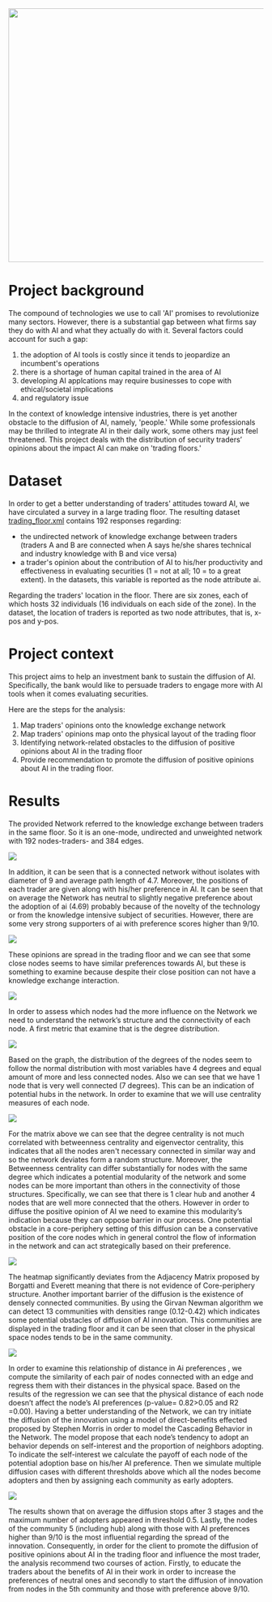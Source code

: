 <img src="cover_trading.jpg" width="900" height="500">

# Project background

The compound of technologies we use to call 'AI' promises to revolutionize many sectors. However, there is a substantial gap between what firms say they do with AI and what they actually do with it. Several factors could account for such a gap: 
1.	the adoption of AI tools is costly since it tends to jeopardize an incumbent's operations  
2.	there is a shortage of human capital trained in the area of AI 
3.	developing AI applcations may require businesses to cope with ethical/societal implications 
4.	and regulatory issue

In the context of knowledge intensive industries, there is yet another obstacle to the diffusion of AI, namely, 'people.' While some professionals may be thrilled to integrate AI in their daily work, some others may just feel threatened. This project deals with the distribution of security traders’ opinions about the impact AI can make on 'trading floors.'

# Dataset

In order to get a better understanding of traders' attitudes toward AI, we have circulated a survey in a large trading floor. The resulting dataset [trading_floor.xml]( https://github.com/simoneSantoni/net-analysis-smm638/blob/9114bedfde4195f2e5ed4fa5c868e3d41b26f939/finalCourseProject/trading_floor.xml) contains 192 responses regarding:
- the undirected network of knowledge exchange between traders (traders A and B are connected when A says he/she shares technical and industry knowledge with B and vice versa)
- a trader's opinion about the contribution of AI to his/her productivity and effectiveness in evaluating securities (1 = not at all; 10 = to a great extent). In the datasets, this variable is reported as the node attribute ai.

Regarding the traders' location in the floor. 
There are six zones, each of which hosts 32 individuals (16 individuals on each side of the zone). In the dataset, the location of traders is reported as two node attributes, that is, x-pos and y-pos.

# Project context

This project aims to help an investment bank to sustain the diffusion of AI. Specifically, the bank would like to persuade traders to engage more with AI tools when it comes evaluating securities.

Here are the steps for the analysis:
1.	Map traders' opinions onto the knowledge exchange network
2.	Map traders' opinions map onto the physical layout of the trading floor
3.	Identifying network-related obstacles to the diffusion of positive opinions about AI in the trading floor
4.	Provide recommendation to promote the diffusion of positive opinions about AI in the trading floor.

# Results

The provided Network referred to the knowledge exchange between traders in the same floor. So it is an one-mode, undirected and unweighted network with 192 nodes-traders- and 384 edges.

<img src="Graphs/Knowledge_Exchange_Network.png">

In addition, it can be seen that is a connected network without isolates with diameter of 9 and average path length of 4.7. Moreover, the positions of each trader are given along with his/her preference in AI. It can be seen that on average the Network has neutral to slightly negative preference about the adoption of ai (4.69) probably because of the novelty of the technology or from the knowledge intensive subject of securities. However, there are some very strong supporters of ai with preference scores higher than 9/10.

<img src="Graphs/AI_Distribution.png"> 

These opinions are spread in the trading floor and we can see that some close nodes seems to have similar preferences towards AI, but these is something to examine because despite their close position can not have a knowledge exchange interaction.

<img src="Graphs/Knowledge_Exchange_In trading_floor.png"> 

In order to assess which nodes had the more influence on the Network we need to understand the network’s structure and the connectivity of each node. A first metric that examine that is the degree distribution.

<img src="Graphs/Degree_Distribution.png"> 

Based on the graph, the distribution of the degrees of the nodes seem to follow the normal distribution with most variables have 4 degrees and equal amount of more and less connected nodes. Also we can see that we have 1 node that is very well connected (7 degrees). This can be an indication of potential hubs in the network. In order to examine that we will use centrality measures of each node.

<img src="Graphs/Centralities.png"> 

For the matrix above we can see that the degree centrality is not much correlated with betweenness centrality and eigenvector centrality, this indicates that all the nodes aren't necessary connected in similar way and so the network deviates form a random structure. Moreover, the Betweenness centrality can differ substantially for nodes with the same degree which indicates a potential modularity of the network and some nodes can be more important than others in the connectivity of those structures. Specifically, we can see that there is 1 clear hub and another 4 nodes that are well more connected that the others. However in order to diffuse the positive opinion of AI we need to examine this modularity’s indication because they can oppose barrier in our process. One potential obstacle in a core-periphery setting of this diffusion can be a conservative position of the core nodes which in general control the flow of information in the network and can act strategically based on their preference.

<img src="Graphs/Heatmap_Core_Periphery.png"> 

The heatmap significantly deviates from the Adjacency Matrix proposed by Borgatti and Everett meaning that there is not evidence of Core-periphery structure. Another important barrier of the diffusion is the existence of densely connected communities. By using the Girvan Newman algorithm we can detect 13 communities with densities range (0.12-0.42) which indicates some potential obstacles of diffusion of AI innovation. This communities are displayed in the trading floor and it can be seen that closer in the physical space nodes tends to be in the same community.

<img src="Graphs/Communitites_In_trading_floor.png"> 

In order to examine this relationship of distance in Ai preferences , we compute the similarity of each pair of nodes connected with an edge and regress them with their distances in the physical space. Based on the results of the regression we can see that the physical distance of each node doesn’t affect the node’s AI preferences (p-value= 0.82>0.05 and R2 =0.00). Having a better understanding of the Network, we can try initiate the diffusion of the innovation using a model of direct-benefits effected proposed by Stephen Morris in order to model the Cascading Behavior in the Network. The model propose that each node’s tendency to adopt an behavior depends on self-interest and the proportion of neighbors adopting. To indicate the self-interest we calculate the payoff of each node of the potential adoption base on his/her AI preference. Then we simulate multiple diffusion cases with different thresholds above which all the nodes become adopters and then by assigning each community as early adopters.

<img src="Graphs/Results.png"> 

The results shown that on average the diffusion stops after 3 stages and the maximum number of adopters appeared in threshold 0.5. Lastly, the nodes of the community 5 (including hub) along with those with AI preferences higher than 9/10 is the most influential regarding the spread of the innovation. Consequently, in order for the client to promote the diffusion of positive opinions about AI in the trading floor and influence the most trader, the analysis recommend two courses of action. Firstly, to educate the traders about the benefits of AI in their work in order to increase the preferences of neutral ones and secondly to start the diffusion of innovation from nodes in the 5th community and those with preference above 9/10.

